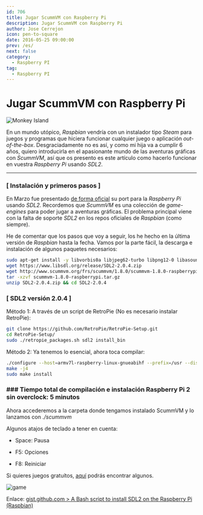 ```yaml
---
id: 706
title: Jugar ScummVM con Raspberry Pi
description: Jugar ScummVM con Raspberry Pi
author: Jose Cerrejon
icon: pen-to-square
date: 2016-05-25 09:00:00
prev: /es/
next: false
category:
  - Raspberry PI
tag:
  - Raspberry PI
---
```


# Jugar ScummVM con Raspberry Pi

![Monkey Island](/images/2016/05/monkey_island.jpg)

En un mundo utópico, *Raspbian* vendría con un instalador tipo *Steam* para juegos y programas que hiciera funcionar cualquier juego o aplicación *out-of-the-box*. Desgraciadamente no es así, y como mi hija va a cumplir 6 años, quiero introducirla en el apasionante mundo de las aventuras gráficas con *ScummVM*, así que os presento es este artículo como hacerlo funcionar en vuestra *Raspberry Pi* usando *SDL2*.

- - -
### [ Instalación y primeros pasos ]

En Marzo fue presentado [de forma oficial](https://www.raspberrypi.org/blog/scummvm-sails-onto-the-raspberry-pi/) su port para la *Raspberry Pi* usando *SDL2*. Recordemos que *ScummVM* es una colección de *game-engines* para poder jugar a aventuras gráficas. El problema principal viene con la falta de soporte *SDL2* en los repos oficiales de *Raspbian* (como siempre).

He de comentar que los pasos que voy a seguir, los he hecho en la última versión de *Raspbian* hasta la fecha. Vamos por la parte fácil, la descarga e instalación de algunos paquetes necesarios:

```bash
sudo apt-get install -y libvorbis0a libjpeg62-turbo libpng12-0 libasound2-dev libudev-dev
wget https://www.libsdl.org/release/SDL2-2.0.4.zip
wget http://www.scummvm.org/frs/scummvm/1.8.0/scummvm-1.8.0-raspberrypi.tar.gz
tar -xzvf scummvm-1.8.0-raspberrypi.tar.gz
unzip SDL2-2.0.4.zip && cd SDL2-2.0.4
```

### [ SDL2 versión 2.0.4 ]

Método 1: A través de un script de RetroPie (No es necesario instalar RetroPie):

```bash
git clone https://github.com/RetroPie/RetroPie-Setup.git
cd RetroPie-Setup/
sudo ./retropie_packages.sh sdl2 install_bin
```

Método 2:
Ya tenemos lo esencial, ahora toca compilar:

```bash
./configure --host=armv7l-raspberry-linux-gnueabihf --prefix=/usr --disable-pulseaudio --disable-esd --disable-video-mir --disable-video-wayland --disable-video-x11 --disable-video-opengl
make -j4
sudo make install
```
### ### Tiempo total de compilación e instalación Raspberry Pi 2 sin overclock: 5 minutos

Ahora accederemos a la carpeta donde tengamos instalado ScummVM y lo lanzamos con *./scummvm*

Algunos atajos de teclado a tener en cuenta:

* Space: Pausa

* F5: Opciones

* F8: Reiniciar

Si quieres juegos gratuítos, [aquí](http://www.scummvm.org/games/) podrás encontrar algunos.

![game](/images/2016/05/game.jpg)

Enlace: [gist.github.com > A Bash script to install SDL2 on the Raspberry Pi (Raspbian)](https://gist.github.com/blacktm/8268a468f933eba46f80)
